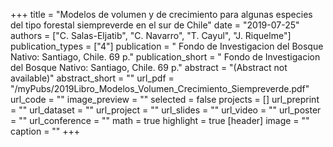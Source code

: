 +++
title = "Modelos de volumen y de crecimiento para algunas especies del tipo forestal siempreverde en el sur de Chile"
date = "2019-07-25"
authors = ["C. Salas-Eljatib", "C. Navarro", "T. Cayul", "J. Riquelme"]
publication_types = ["4"]
publication = " Fondo de Investigacion del Bosque Nativo: Santiago, Chile. 69 p."
publication_short = " Fondo de Investigacion del Bosque Nativo: Santiago, Chile. 69 p."
abstract = "(Abstract not available)"
abstract_short = ""
url_pdf = "/myPubs/2019Libro_Modelos_Volumen_Crecimiento_Siempreverde.pdf"
url_code = ""
image_preview = ""
selected = false
projects = []
url_preprint = ""
url_dataset = ""
url_project = ""
url_slides = ""
url_video = ""
url_poster = ""
url_conference = ""
math = true
highlight = true
[header]
image = ""
caption = ""
+++
